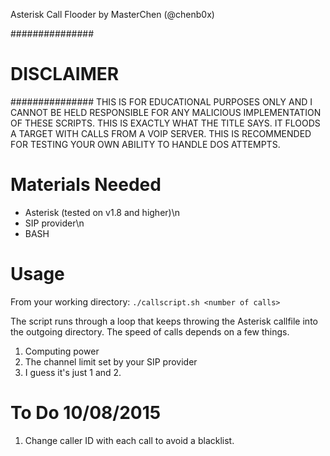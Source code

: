 Asterisk Call Flooder by MasterChen (@chenb0x)

###############
#  DISCLAIMER #   
###############
THIS IS FOR EDUCATIONAL PURPOSES ONLY AND I CANNOT BE HELD RESPONSIBLE FOR ANY MALICIOUS IMPLEMENTATION OF THESE SCRIPTS.
THIS IS EXACTLY WHAT THE TITLE SAYS. IT FLOODS A TARGET WITH CALLS FROM A VOIP SERVER. THIS IS RECOMMENDED FOR TESTING 
YOUR OWN ABILITY TO HANDLE DOS ATTEMPTS.

Materials Needed
================
+ Asterisk (tested on v1.8 and higher)\n
+ SIP provider\n
+ BASH


Usage
=====
From your working directory:
`./callscript.sh <number of calls>`

The script runs through a loop that keeps throwing the Asterisk callfile into the outgoing directory.
The speed of calls depends on a few things.
1. Computing power
2. The channel limit set by your SIP provider
3. I guess it's just 1 and 2.

To Do 10/08/2015
================
1. Change caller ID with each call to avoid a blacklist.
